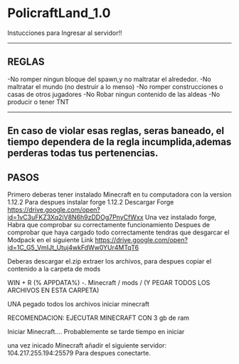 # PolicraftLand_1.0



Instucciones para Ingresar al servidor!!


---------
REGLAS
-----------
-No romper ningun bloque del spawn,y no maltratar el alrededor.
-No maltratar el mundo (no destruir a lo menso)
-No romper construcciones o casas de otros jugadores
-No Robar ningun contenido de las aldeas
-No producir o tener TNT

------------------------
En caso de violar esas reglas, seras baneado, el tiempo dependera de la regla incumplida,ademas perderas todas tus pertenencias.
-------------------------
PASOS
---------------
Primero deberas tener instalado  Minecraft en tu computadora con la version 1.12.2
Para despues instalar forge 1.12.2 
Descargar Forge https://drive.google.com/open?id=1vC3uFKZ3Xq2iV8N6h9zDDOg7PnyCfWxx
Una vez instalado forge, Habra que comprobar su correctamente funcionamiento
Despues de comprobar que haya cargado todo correctamente
tendras que desgarcar el Modpack en el siguiente Link
https://drive.google.com/open?id=1C_G5_VmIJt_Utuj4wkFdWw0YUr4MTqT6

Deberas descargar el.zip extraer los archivos, para despues copiar el contenido a la carpeta de mods

WIN + R (% APPDATA%) -. Minecraft / mods / (Y PEGAR TODOS LOS ARCHIVOS EN ESTA CARPETA)

UNA pegado todos los archivos iniciar minecraft

RECOMENDACION: EJECUTAR MINECRAFT CON 3 gb de ram


Iniciar Minecraft....
Probablemente se tarde tiempo en iniciar

una vez inicado  Minecraft
añadir el siguiente servidor: 	104.217.255.194:25579
Para despues  conectarte.
